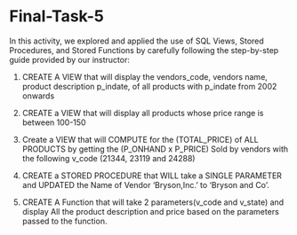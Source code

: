 # Final-Task-5

In this activity, we explored and applied the use of SQL Views, Stored Procedures, and Stored Functions by carefully following the step-by-step guide provided by our instructor:

1. CREATE A VIEW that will display the vendors_code, vendors name, product
description p_indate, of all products with p_indate from 2002 onwards

2. CREATE a VIEW that will display all products whose price range is between 100-150

3. Create a VIEW that will COMPUTE for the (TOTAL_PRICE) of ALL
PRODUCTS by getting the (P_ONHAND x P_PRICE) Sold by vendors with
the following v_code (21344, 23119 and 24288)

4. CREATE a STORED PROCEDURE that WILL take a SINGLE PARAMETER and
UPDATED the Name of Vendor ‘Bryson,Inc.’ to ‘Bryson and Co’.

5. CREATE A Function that will take 2 parameters(v_code and v_state)
and display All the product description and price based on the
parameters passed to the function.



